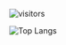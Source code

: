 <!--
## Hi 👋
-->
![visitors](https://visitor-badge.glitch.me/badge?page_id=zav1n.management_foundry&left_color=green&right_color=red)

![Top Langs](https://github-readme-stats.vercel.app/api/top-langs/?username=zav1n&layout=compact)
